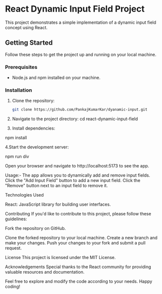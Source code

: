 # React Dynamic Input Field Project

This project demonstrates a simple implementation of a dynamic input field concept using React.

## Getting Started

Follow these steps to get the project up and running on your local machine.

### Prerequisites

- Node.js and npm installed on your machine.

### Installation

1. Clone the repository:
   ```bash
   git clone https://github.com/PankajKumarKar/dyanamic-input.git

2. Navigate to the project directory:
cd react-dynamic-input-field


3. Install dependencies:

npm install


4.Start the development server:

npm run div

Open your browser and navigate to http://localhost:5173 to see the app.

Usage:-
The app allows you to dynamically add and remove input fields.
Click the "Add Input Field" button to add a new input field.
Click the "Remove" button next to an input field to remove it.

Technologies Used

React: JavaScript library for building user interfaces.


Contributing
If you'd like to contribute to this project, please follow these guidelines:

Fork the repository on GitHub.

Clone the forked repository to your local machine.
Create a new branch and make your changes.
Push your changes to your fork and submit a pull request.

License
This project is licensed under the MIT License.

Acknowledgements
Special thanks to the React community for providing valuable resources and documentation.

Feel free to explore and modify the code according to your needs. Happy coding!
